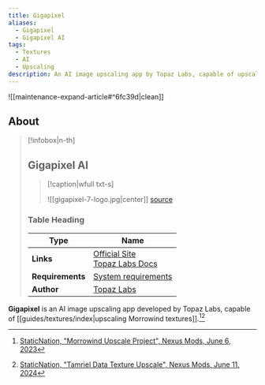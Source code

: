 ```yaml
---
title: Gigapixel
aliases:
  - Gigapixel
  - Gigapixel AI
tags:
  - Textures
  - AI
  - Upscaling
description: An AI image upscaling app by Topaz Labs, capable of upscaling Morrowind textures.
---
```


![[maintenance-expand-article#^6fc39d|clean]]

## About

> [!infobox|n-th]
> 
> ## Gigapixel AI
> 
> > [!caption|wfull txt-s]
> > 
> > ![[gigapixel-7-logo.jpg|center]]
> > [source](https://cdn.prod.website-files.com/6005fac27a49a9cd477afb63/662078e2f9fb43094b64e271_opengraph-gigapixel.jpg)
> 
> ### Table Heading
> 
> | Type | Name |
> | --- | --- |
> | **Links** | [Official Site](https://www.topazlabs.com/gigapixel)<br>[Topaz Labs Docs](https://docs.topazlabs.com/) |
> | **Requirements** | [System requirements](https://docs.topazlabs.com/gigapixel-ai/system-requirements) |
> | **Author** | [Topaz Labs](https://www.topazlabs.com/) |

**Gigapixel** is an AI image upscaling app developed by Topaz Labs, capable of [[guides/textures/index|upscaling Morrowind textures]].[^1][^2]

[^1]: [StaticNation, "Morrowind Upscale Project", Nexus Mods, June 6, 2023](https://www.nexusmods.com/morrowind/mods/53032)
[^2]: [StaticNation, "Tamriel Data Texture Upscale", Nexus Mods, June 11, 2024](https://www.nexusmods.com/morrowind/mods/54947)